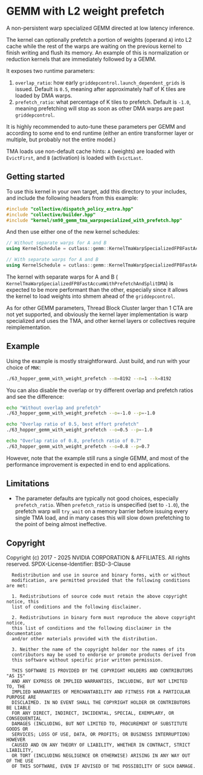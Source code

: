 # GEMM with L2 weight prefetch

A non-persistent warp specialized GEMM directed at low latency inference.

The kernel can optionally prefetch a portion of weights (operand `A`) into L2 cache while the 
rest of the warps are waiting on the previous kernel to finish writing and flush its memory.
An example of this is normalization or reduction kernels that are immediately followed by a GEMM.

It exposes two runtime parameters:
1. `overlap_ratio`: how early `griddepcontrol.launch_dependent_grids` is issued. 
   Default is `0.5`, meaning after approximately half of K tiles are loaded by DMA warps.
2. `prefetch_ratio`: what percentage of K tiles to prefetch. 
   Default is `-1.0`, meaning prefetching will stop as soon as other DMA warps are past
   `griddepcontrol`.

It is highly recommended to auto-tune these parameters per GEMM and according to some end to end 
runtime (either an entire transformer layer or multiple, but probably not the entire model.)

TMA loads use non-default cache hints: `A` (weights) are loaded with `EvictFirst`, and `B` (activation)
is loaded with `EvictLast`.

## Getting started
To use this kernel in your own target, add this directory to your includes, and include the 
following headers from this example:

```cxx
#include "collective/dispatch_policy_extra.hpp"
#include "collective/builder.hpp"
#include "kernel/sm90_gemm_tma_warpspecialized_with_prefetch.hpp"
```

And then use either one of the new kernel schedules:

```cxx
// Without separate warps for A and B
using KernelSchedule = cutlass::gemm::KernelTmaWarpSpecializedFP8FastAccumWithPrefetch;

// With separate warps for A and B
using KernelSchedule = cutlass::gemm::KernelTmaWarpSpecializedFP8FastAccumWithPrefetchAndSplitDMA;
```

The kernel with separate warps for A and B (
`KernelTmaWarpSpecializedFP8FastAccumWithPrefetchAndSplitDMA`)
is expected to be more performant than the other, especially since it allows the kernel to load 
weights into shmem ahead of the `griddepcontrol`.

As for other GEMM parameters, Thread Block Cluster larger than 1 CTA are not yet supported, and
obviously the kernel layer implementation is warp specialized and uses the TMA, and other kernel
layers or collectives require reimplementation.

## Example

Using the example is mostly straightforward.
Just build, and run with your choice of `MNK`:

```bash
./63_hopper_gemm_with_weight_prefetch --m=8192 --n=1 --k=8192
```

You can also disable the overlap or try different overlap and prefetch ratios and see the
difference:

```bash
echo "Without overlap and prefetch"
./63_hopper_gemm_with_weight_prefetch --o=-1.0 --p=-1.0

echo "Overlap ratio of 0.5, best effort prefetch"
./63_hopper_gemm_with_weight_prefetch --o=0.5 --p=-1.0

echo "Overlap ratio of 0.8, prefetch ratio of 0.7"
./63_hopper_gemm_with_weight_prefetch --o=0.8 --p=0.7
```

However, note that the example still runs a single GEMM, and most of the performance improvement
is expected in end to end applications.

## Limitations
* The parameter defaults are typically not good choices, especially `prefetch_ratio`. 
  When `prefetch_ratio` is unspecified (set to `-1.0`), the prefetch warp will `try_wait` on a 
  memory barrier before issuing every single TMA load, and in many cases this will slow down 
  prefetching to the point of being almost ineffective.

## Copyright

Copyright (c) 2017 - 2025 NVIDIA CORPORATION & AFFILIATES. All rights reserved.
SPDX-License-Identifier: BSD-3-Clause

```
  Redistribution and use in source and binary forms, with or without
  modification, are permitted provided that the following conditions are met:

  1. Redistributions of source code must retain the above copyright notice, this
  list of conditions and the following disclaimer.

  2. Redistributions in binary form must reproduce the above copyright notice,
  this list of conditions and the following disclaimer in the documentation
  and/or other materials provided with the distribution.

  3. Neither the name of the copyright holder nor the names of its
  contributors may be used to endorse or promote products derived from
  this software without specific prior written permission.

  THIS SOFTWARE IS PROVIDED BY THE COPYRIGHT HOLDERS AND CONTRIBUTORS "AS IS"
  AND ANY EXPRESS OR IMPLIED WARRANTIES, INCLUDING, BUT NOT LIMITED TO, THE
  IMPLIED WARRANTIES OF MERCHANTABILITY AND FITNESS FOR A PARTICULAR PURPOSE ARE
  DISCLAIMED. IN NO EVENT SHALL THE COPYRIGHT HOLDER OR CONTRIBUTORS BE LIABLE
  FOR ANY DIRECT, INDIRECT, INCIDENTAL, SPECIAL, EXEMPLARY, OR CONSEQUENTIAL
  DAMAGES (INCLUDING, BUT NOT LIMITED TO, PROCUREMENT OF SUBSTITUTE GOODS OR
  SERVICES; LOSS OF USE, DATA, OR PROFITS; OR BUSINESS INTERRUPTION) HOWEVER
  CAUSED AND ON ANY THEORY OF LIABILITY, WHETHER IN CONTRACT, STRICT LIABILITY,
  OR TORT (INCLUDING NEGLIGENCE OR OTHERWISE) ARISING IN ANY WAY OUT OF THE USE
  OF THIS SOFTWARE, EVEN IF ADVISED OF THE POSSIBILITY OF SUCH DAMAGE.
```
